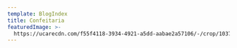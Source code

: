 ```yaml
---
template: BlogIndex
title: Confeitaria
featuredImage: >-
  https://ucarecdn.com/f55f4118-3934-4921-a5dd-aabae2a57106/-/crop/1037x1966/384,71/-/preview/-/rotate/90/
---
```


